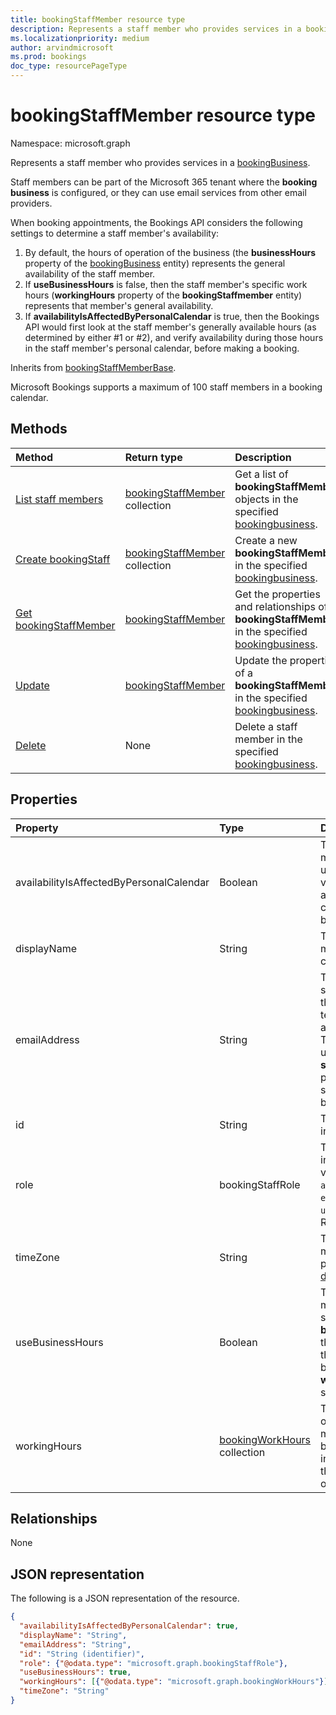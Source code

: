 ```yaml
---
title: bookingStaffMember resource type
description: Represents a staff member who provides services in a bookingBusiness.
ms.localizationpriority: medium
author: arvindmicrosoft
ms.prod: bookings
doc_type: resourcePageType
---
```


# bookingStaffMember resource type

Namespace: microsoft.graph

Represents a staff member who provides services in a [bookingBusiness](bookingbusiness.md). 

Staff members can be part of the Microsoft 365 tenant where the **booking business** is configured, or they can use email services from other email providers.

When booking appointments, the Bookings API considers the following settings to determine a staff member's availability: 

1. By default, the hours of operation of the business (the **businessHours** property of the [bookingBusiness](bookingbusiness.md) entity) represents the general availability of the staff member.
2. If **useBusinessHours** is false, then the staff member's specific work hours (**workingHours** property of the **bookingStaffmember** entity) represents that member's general availability.
3. If **availabilityIsAffectedByPersonalCalendar** is true, then the Bookings API would first look at the staff member's generally available hours (as determined by either #1 or #2), and verify availability during those hours in the staff member's personal calendar, before making a booking.

Inherits from [bookingStaffMemberBase](bookingstaffmemberbase.md).

Microsoft Bookings supports a maximum of 100 staff members in a booking calendar.

## Methods

| Method                                                             | Return type                                            | Description                                                                                                                           |
| :----------------------------------------------------------------- | :----------------------------------------------------- | :------------------------------------------------------------------------------------------------------------------------------------ |
| [List staff members](../api/bookingbusiness-list-staffmembers.md)  | [bookingStaffMember](bookingstaffmember.md) collection | Get a list of **bookingStaffMember** objects in the specified [bookingbusiness](../resources/bookingbusiness.md).                     |
| [Create bookingStaff](../api/bookingbusiness-post-staffmembers.md) | [bookingStaffMember](bookingstaffmember.md) collection | Create a new **bookingStaffMember** in the specified [bookingbusiness](../resources/bookingbusiness.md).                              |
| [Get bookingStaffMember](../api/bookingstaffmember-get.md)         | [bookingStaffMember](bookingstaffmember.md)            | Get the properties and relationships of a **bookingStaffMember** in the specified [bookingbusiness](../resources/bookingbusiness.md). |
| [Update](../api/bookingstaffmember-update.md)                      | [bookingStaffMember](bookingstaffmember.md)            | Update the properties of a **bookingStaffMember** in the specified [bookingbusiness](../resources/bookingbusiness.md).                |
| [Delete](../api/bookingstaffmember-delete.md)                      | None                                                   | Delete a staff member in the specified [bookingbusiness](../resources/bookingbusiness.md).                                            |

## Properties

| Property                                 | Type                                               | Description                                                                                                                                                                                                                                                                         |
| :--------------------------------------- | :------------------------------------------------- | :---------------------------------------------------------------------------------------------------------------------------------------------------------------------------------------------------------------------------------------------------------------------------------- |
| availabilityIsAffectedByPersonalCalendar | Boolean                                            | True means that if the staff member is a Microsoft 365 user, the Bookings API would verify the staff member's availability in their personal calendar in Microsoft 365, before making a booking.                                                                                    |
| displayName                              | String                                             | The name of the staff member, as displayed to customers. Required.                                                                                                                                                                                                                  |
| emailAddress                             | String                                             | The email address of the staff member. This can be in the same Microsoft 365 tenant as the business, or in a different email domain. This email address can be used if the **sendConfirmationsToOwner** property is set to true in the scheduling policy of the business. Required. |
| id                                       | String                                             | The ID of the staff member, in a GUID format. Read-only.                                                                                                                                                                                                                            |
| role                                     | bookingStaffRole                                   | The role of the staff member in the business. Possible values are: `guest`, `administrator`, `viewer`, `externalGuest` and `unknownFutureValue`. Required.                                                                                                                          |
| timeZone                                 | String                                             | The time zone of the staff member. For a list of possible values, see [dateTimeTimeZone](datetimetimezone.md).                                                                                                                                                                      |
| useBusinessHours                         | Boolean                                            | True means the staff member's availability is as specified in the **businessHours** property of the business. False means the availability is determined by the staff member's **workingHours** property setting.                                                                   |
| workingHours                             | [bookingWorkHours](bookingworkhours.md) collection | The range of hours each day of the week that the staff member is available for booking. By default, they are initialized to be the same as the **businessHours** property of the business.                                                                                          |

## Relationships

None

## JSON representation

The following is a JSON representation of the resource.

<!-- {
  "blockType": "resource",
  "optionalProperties": [

  ],
  "@odata.type": "microsoft.graph.bookingStaffMember",
  "baseType": "microsoft.graph.bookingStaffMemberBase"
}-->

```json
{
  "availabilityIsAffectedByPersonalCalendar": true,
  "displayName": "String",
  "emailAddress": "String",
  "id": "String (identifier)",
  "role": {"@odata.type": "microsoft.graph.bookingStaffRole"},
  "useBusinessHours": true,
  "workingHours": [{"@odata.type": "microsoft.graph.bookingWorkHours"}],
  "timeZone": "String"
}

```

<!-- uuid: 8fcb5dbc-d5aa-4681-8e31-b001d5168d79
2015-10-25 14:57:30 UTC -->

<!--
{
  "type": "#page.annotation",
  "description": "bookingStaffMember resource",
  "keywords": "",
  "section": "documentation",
  "tocPath": "",
  "suppressions": []
}
-->
